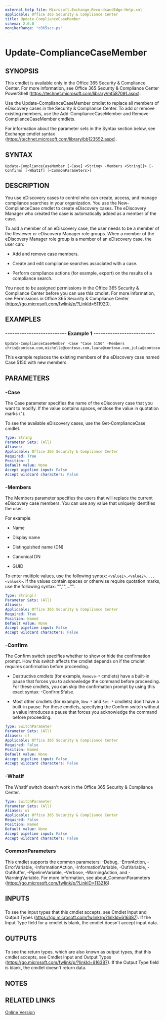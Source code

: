```yaml
---
external help file: Microsoft.Exchange.RecordsandEdge-Help.xml
applicable: Office 365 Security & Compliance Center
title: Update-ComplianceCaseMember
schema: 2.0.0
monikerRange: "o365scc-ps"
---
```


# Update-ComplianceCaseMember

## SYNOPSIS
This cmdlet is available only in the Office 365 Security & Compliance Center. For more information, see Office 365 Security & Compliance Center PowerShell (https://technet.microsoft.com/library/mt587091.aspx).

Use the Update-ComplianceCaseMember cmdlet to replace all members of eDiscovery cases in the Security & Compliance Center. To add or remove existing members, use the Add-ComplianceCaseMember and Remove-ComplianceCaseMember cmdlets.

For information about the parameter sets in the Syntax section below, see Exchange cmdlet syntax (https://technet.microsoft.com/library/bb123552.aspx).

## SYNTAX

```
Update-ComplianceCaseMember [-Case] <String> -Members <String[]> [-Confirm] [-WhatIf] [<CommonParameters>]
```

## DESCRIPTION
You use eDiscovery cases to control who can create, access, and manage compliance searches in your organization. You use the New-ComplianceCase cmdlet to create eDiscovery cases. The eDiscovery Manager who created the case is automatically added as a member of the case.

To add a member of an eDiscovery case, the user needs to be a member of the Reviewer or eDiscovery Manager role groups. When a member of the eDiscovery Manager role group is a member of an eDiscovery case, the user can:

- Add and remove case members.

- Create and edit compliance searches associated with a case.

- Perform compliance actions (for example, export) on the results of a compliance search.

You need to be assigned permissions in the Office 365 Security & Compliance Center before you can use this cmdlet. For more information, see Permissions in Office 365 Security & Compliance Center (https://go.microsoft.com/fwlink/p/?LinkId=511920).

## EXAMPLES

### -------------------------- Example 1 --------------------------
```
Update-ComplianceCaseMember -Case "Case 5150" -Members chris@contoso.com,michelle@contoso.com,laura@contoso.com,julia@contoso.com
```

This example replaces the existing members of the eDiscovery case named Case 5150 with new members.

## PARAMETERS

### -Case
The Case parameter specifies the name of the eDiscovery case that you want to modify. If the value contains spaces, enclose the value in quotation marks (").

To see the available eDiscovery cases, use the Get-ComplianceCase cmdlet.

```yaml
Type: String
Parameter Sets: (All)
Aliases:
Applicable: Office 365 Security & Compliance Center
Required: True
Position: 1
Default value: None
Accept pipeline input: False
Accept wildcard characters: False
```

### -Members
The Members parameter specifies the users that will replace the current eDiscovery case members. You can use any value that uniquely identifies the user.

For example:

- Name

- Display name

- Distinguished name (DN)

- Canonical DN

- GUID

To enter multiple values, use the following syntax: `<value1>,<value2>,...<valueX>`. If the values contain spaces or otherwise require quotation marks, use the following syntax: "<value1>","<value2>",..."<valueX>".

```yaml
Type: String[]
Parameter Sets: (All)
Aliases:
Applicable: Office 365 Security & Compliance Center
Required: True
Position: Named
Default value: None
Accept pipeline input: False
Accept wildcard characters: False
```

### -Confirm
The Confirm switch specifies whether to show or hide the confirmation prompt. How this switch affects the cmdlet depends on if the cmdlet requires confirmation before proceeding.

- Destructive cmdlets (for example, `Remove-*` cmdlets) have a built-in pause that forces you to acknowledge the command before proceeding. For these cmdlets, you can skip the confirmation prompt by using this exact syntax: -Confirm:$false.

- Most other cmdlets (for example, `New-*` and `Set-*` cmdlets) don't have a built-in pause. For these cmdlets, specifying the Confirm switch without a value introduces a pause that forces you acknowledge the command before proceeding.

```yaml
Type: SwitchParameter
Parameter Sets: (All)
Aliases: cf
Applicable: Office 365 Security & Compliance Center
Required: False
Position: Named
Default value: None
Accept pipeline input: False
Accept wildcard characters: False
```

### -WhatIf
The WhatIf switch doesn't work in the Office 365 Security & Compliance Center.

```yaml
Type: SwitchParameter
Parameter Sets: (All)
Aliases: wi
Applicable: Office 365 Security & Compliance Center
Required: False
Position: Named
Default value: None
Accept pipeline input: False
Accept wildcard characters: False
```

### CommonParameters
This cmdlet supports the common parameters: -Debug, -ErrorAction, -ErrorVariable, -InformationAction, -InformationVariable, -OutVariable, -OutBuffer, -PipelineVariable, -Verbose, -WarningAction, and -WarningVariable. For more information, see about_CommonParameters (https://go.microsoft.com/fwlink/p/?LinkID=113216).

## INPUTS

###  
To see the input types that this cmdlet accepts, see Cmdlet Input and Output Types (https://go.microsoft.com/fwlink/p/?linkId=616387). If the Input Type field for a cmdlet is blank, the cmdlet doesn't accept input data.

## OUTPUTS

###  
To see the return types, which are also known as output types, that this cmdlet accepts, see Cmdlet Input and Output Types (https://go.microsoft.com/fwlink/p/?linkId=616387). If the Output Type field is blank, the cmdlet doesn't return data.

## NOTES

## RELATED LINKS

[Online Version](https://technet.microsoft.com/library/00690cc1-5bde-4fcb-bc8f-87372504359d.aspx)
